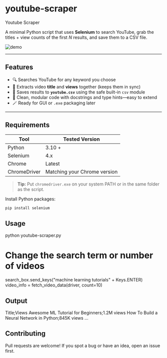 # youtube-scraper
Youtube Scraper

A minimal Python script that uses **Selenium** to search YouTube, grab the titles + view counts of the first _N_ results, and save them to a CSV file.

![demo](docs/demo.gif) <!-- feel free to delete this line or add a real GIF later -->

---

## Features
- 🔍 Searches YouTube for any keyword you choose  
- 📄 Extracts video **title** and **views** together (keeps them in sync)  
- 💾 Saves results to **`youtube.csv`** using the safe built-in `csv` module  
- 🧩 Clean, modular code with docstrings and type hints—easy to extend  
- 🪄 Ready for GUI or `.exe` packaging later

---

## Requirements
| Tool | Tested Version |
|------|----------------|
| Python | 3.10 + |
| Selenium | 4.x |
| Chrome | Latest |
| ChromeDriver | Matching your Chrome version |

> **Tip:** Put `chromedriver.exe` on your system PATH or in the same folder as the script.

Install Python packages:

```bash
pip install selenium
```

## Usage
python youtube-scraper.py

# Change the search term or number of videos
search_box.send_keys("machine learning tutorials" + Keys.ENTER)
video_info = fetch_video_data(driver, count=10)

## Output
Title;Views
Awesome ML Tutorial for Beginners;1.2M views
How To Build a Neural Network in Python;845K views
...

## Contributing
Pull requests are welcome! If you spot a bug or have an idea, open an issue first.

